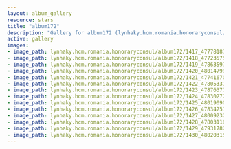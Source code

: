 ```yaml
---
layout: album_gallery
resource: stars
title: "album172"
description: "Gallery for album172 (lynhaky.hcm.romania.honoraryconsul/album172)"
active: gallery
images:
- image_path: lynhaky.hcm.romania.honoraryconsul/album172/1417_477781877_1166463581504267_155033336716935704_n.jpg
- image_path: lynhaky.hcm.romania.honoraryconsul/album172/1418_477235755_1166463771504248_3543458407719841783_n.jpg
- image_path: lynhaky.hcm.romania.honoraryconsul/album172/1419_478635970_1166463644837594_5957684357030208745_n.jpg
- image_path: lynhaky.hcm.romania.honoraryconsul/album172/1420_480147996_1166463761504249_1808466044381733832_n.jpg
- image_path: lynhaky.hcm.romania.honoraryconsul/album172/1421_477416704_1166463631504262_4137028494566836790_n.jpg
- image_path: lynhaky.hcm.romania.honoraryconsul/album172/1422_478053317_1166463781504247_5992957727427248327_n.jpg
- image_path: lynhaky.hcm.romania.honoraryconsul/album172/1423_478763772_1166463758170916_4786603340037335373_n.jpg
- image_path: lynhaky.hcm.romania.honoraryconsul/album172/1424_478302724_1166463778170914_568187375562100042_n.jpg
- image_path: lynhaky.hcm.romania.honoraryconsul/album172/1425_480190905_1166463708170921_2983179573701154580_n.jpg
- image_path: lynhaky.hcm.romania.honoraryconsul/album172/1426_478342513_1166463628170929_1031140147337128802_n.jpg
- image_path: lynhaky.hcm.romania.honoraryconsul/album172/1427_480092326_1166463664837592_2964653646319601701_n.jpg
- image_path: lynhaky.hcm.romania.honoraryconsul/album172/1428_478031163_1166463648170927_8651569858029551431_n.jpg
- image_path: lynhaky.hcm.romania.honoraryconsul/album172/1429_479317826_1166463751504250_8592346800353682440_n.jpg
- image_path: lynhaky.hcm.romania.honoraryconsul/album172/1430_480203155_1166463764837582_3583342467110636395_n.jpg
---
```

